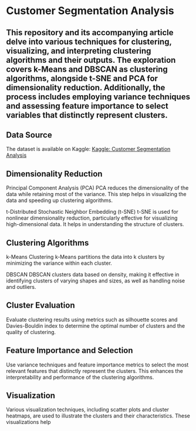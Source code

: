 # Customer Segmentation Analysis

## This repository and its accompanying article delve into various techniques for clustering, visualizing, and interpreting clustering algorithms and their outputs. The exploration covers k-Means and DBSCAN as clustering algorithms, alongside t-SNE and PCA for dimensionality reduction. Additionally, the process includes employing variance techniques and assessing feature importance to select variables that distinctly represent clusters.

## Data Source
The dataset is available on Kaggle: [Kaggle: Customer Segmentation Analysis](https://www.kaggle.com/code/abdomostafa3/customer-segmentation)

## Dimensionality Reduction
Principal Component Analysis (PCA)
PCA reduces the dimensionality of the data while retaining most of the variance. This step helps in visualizing the data and speeding up clustering algorithms.

t-Distributed Stochastic Neighbor Embedding (t-SNE)
t-SNE is used for nonlinear dimensionality reduction, particularly effective for visualizing high-dimensional data. It helps in understanding the structure of clusters.

## Clustering Algorithms
k-Means Clustering
k-Means partitions the data into k clusters by minimizing the variance within each cluster.

DBSCAN
DBSCAN clusters data based on density, making it effective in identifying clusters of varying shapes and sizes, as well as handling noise and outliers.

## Cluster Evaluation
Evaluate clustering results using metrics such as silhouette scores and Davies-Bouldin index to determine the optimal number of clusters and the quality of clustering.

## Feature Importance and Selection
Use variance techniques and feature importance metrics to select the most relevant features that distinctly represent the clusters. This enhances the interpretability and performance of the clustering algorithms.

## Visualization
Various visualization techniques, including scatter plots and cluster heatmaps, are used to illustrate the clusters and their characteristics. These visualizations help






